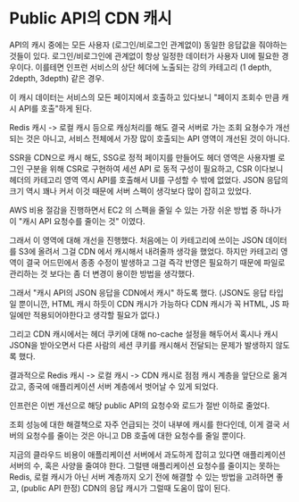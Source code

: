# Public API의 CDN 캐시

API의 캐시 중에는 모든 사용자 (로그인/비로그인 관계없이) 동일한 응답값을 줘야하는 것들이 있다.
로그인/비로그인에 관계없이 항상 일정한 데이터가 사용자 UI에 필요한 경우이다.
이를테면 인프런 서비스의 상단 헤더에 노출되는 강의 카테고리 (1 depth, 2depth, 3depth) 같은 경우.

이 캐시 데이터는 서비스의 모든 페이지에서 호출하고 있다보니 "페이지 조회수 만큼 캐시 API를 호출"하게 된다.

Redis 캐시 -> 로컬 캐시 등으로 캐싱처리를 해도 결국 서버로 가는 조회 요쳥수가 개선되는 것은 아니고, 서비스 전체에서 가장 많이 호출되는 API 영역이 개선된 것이 아니다.

SSR을 CDN으로 캐시 해도,
SSG로 정적 페이지를 만들어도
헤더 영역은 사용자별 로그인 구분을 위해 CSR로 구현하여 세션 API 로 동적 구성이 필요하고,
CSR 이다보니 헤더의 카테고리 영역 역시 API를 호출해서 UI를 구성할 수 밖에 없었다.
JSON 응답의 크기 역시 꽤나 커서 이것 때문에 서버 스펙이 생각보다 많이 잡히고 있었다.

AWS 비용 절감을 진행하면서 EC2 의 스펙을 줄일 수 있는 가장 쉬운 방법 중 하나가 이 "캐시 API 요청수를 줄이는 것" 이였다.

그래서 이 영역에 대해 개선을 진행했다.
처음에는 이 카테고리에 쓰이는 JSON 데이터를 S3에 올려서 그걸 CDN 에서 캐시해서 내려줄까 생각을 했었다.
하지만 카테고리 영역이 결국 어드민에서 종종 수정이 발생하고 그걸 즉각 반영은 필요하기 때문에 파일로 관리하는 것 보다는 좀 더 변경이 용이한 방법을 생각했다.

그래서 "캐시 API의 JSON 응답을 CDN에서 캐시" 하도록 했다.
(JSON도 응답 타입일 뿐이니깐, HTML 캐시 하듯이 CDN 캐시가 가능하다
CDN 캐시가 꼭 HTML, JS 파일에만 적용되어야한다고 생각할 필요가 없다.)

그리고 CDN 캐시에서는 헤더 쿠키에 대해 no-cache 설정을 해두어서 혹시나 캐시 JSON을 받아오면서 다른 사람의 세션 쿠키를 캐시해서 전달되는 문제가 발생하지 않도록 했다.

결과적으로
Redis 캐시 -> 로컬 캐시 -> CDN 캐시로 점점 캐시 계층을 앞단으로 옮겨갔고, 종국에 애플리케이션 서버 계층에서 벗어날 수 있게 되었다.

인프런은 이번 개선으로 해당 public API의 요청수와 로드가 절반 이하로 줄었다.

조회 성능에 대한 해결책으로 자주 언급되는 것이 내부에 캐시를 한다인데,
이게 결국 서버의 요청수를 줄이는 것은 아니고
DB 호출에 대한 요청수를 줄일 뿐이다.

지금의 클라우드 비용이 애플리케이션 서버에서 과도하게 잡히고 있다면 애플리케이션 서버의 수, 혹은 사양을 줄여야 한다.
그럴땐 애플리케이션 요청수를 줄이지는 못하는 Redis, 로컬 캐시가 아닌 서버 계층까지 오기 전에 해결할 수 있는 방법을 고려하면 좋고,
(public API 한정) CDN의 응답 캐시가 그럴때 도움이 많이 된다.
